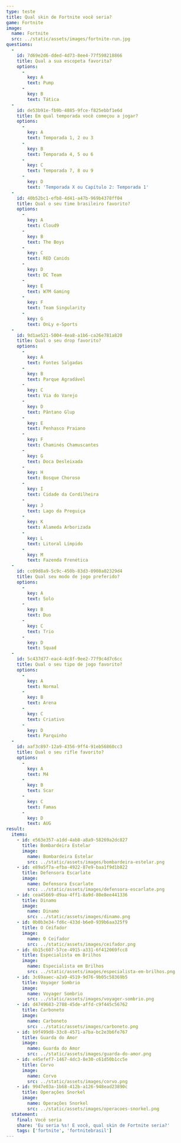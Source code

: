 ```yaml
---
type: teste
title: Qual skin de Fortnite você seria?
game: Fortnite
image:
  name: Fortnite
  src: ../static/assets/images/fortnite-run.jpg
questions:
  -
    id: 7d69e2d6-dded-4d73-8ee4-77f598218866
    title: Qual a sua escopeta favorita?
    options:
      -
        key: A
        text: Pump
      -
        key: B
        text: Tática
  -
    id: de53b91e-fb9b-4885-9fce-f825ebbf1e6d
    title: Em qual temporada você começou a jogar?
    options:
      -
        key: A
        text: Temporada 1, 2 ou 3
      -
        key: B
        text: Temporada 4, 5 ou 6
      -
        key: C
        text: Temporada 7, 8 ou 9
      -
        key: D
        text: 'Temporada X ou Capítulo 2: Temporada 1'
  -
    id: 40b52bc1-efb8-4d41-a47b-969b4378ff04
    title: Qual o seu time brasileiro favorito?
    options:
      -
        key: A
        text: Cloud9
      -
        key: B
        text: The Boys
      -
        key: C
        text: RED Canids
      -
        key: D
        text: DC Team
      -
        key: E
        text: W7M Gaming
      -
        key: F
        text: Team Singularity
      -
        key: G
        text: OnLy e-Sports
  -
    id: 9d1ae521-5004-4ea8-a1b6-ca26e781a820
    title: Qual o seu drop favorito?
    options:
      -
        key: A
        text: Fontes Salgadas
      -
        key: B
        text: Parque Agradável
      -
        key: C
        text: Via do Varejo
      -
        key: D
        text: Pântano Glup
      -
        key: E
        text: Penhasco Praiano
      -
        key: F
        text: Chaminés Chamuscantes
      -
        key: G
        text: Doca Desleixada
      -
        key: H
        text: Bosque Choroso
      -
        key: I
        text: Cidade da Cordilheira
      -
        key: J
        text: Lago da Preguiça
      -
        key: K
        text: Alameda Arborizada
      -
        key: L
        text: Litoral Límpido
      -
        key: M
        text: Fazenda Frenética
  -
    id: cc09d8a9-5c9c-450b-83d3-0908a02329d4
    title: Qual seu modo de jogo preferido?
    options:
      -
        key: A
        text: Solo
      -
        key: B
        text: Duo
      -
        key: C
        text: Trio
      -
        key: D
        text: Squad
  -
    id: 5c437d77-eac4-4c8f-9ee2-77f9c4d7c6cc
    title: Qual o seu tipo de jogo favorito?
    options:
      -
        key: A
        text: Normal
      -
        key: B
        text: Arena
      -
        key: C
        text: Criativo
      -
        key: D
        text: Parquinho
  -
    id: aaf3c897-12a9-4356-9ff4-91eb56860cc3
    title: Qual o seu rifle favorito?
    options:
      -
        key: A
        text: M4
      -
        key: B
        text: Scar
      -
        key: C
        text: Famas
      -
        key: D
        text: AUG
result:
  items:
    - id: e563e357-a1dd-4ab8-a8a9-58269a2dc827
      title: Bombardeira Estelar
      image:
        name: Bombardeira Estelar
        src: ../static/assets/images/bombardeira-estelar.png
    - id: e89a5f7a-efba-4922-87e9-baa1f9d1b822
      title: Defensora Escarlate
      image:
        name: Defensora Escarlate
        src: ../static/assets/images/defensora-escarlate.png
    - id: cea45669-d9aa-4ff1-8a9d-80e8ee441336
      title: Dinamo
      image:
        name: Dinamo
        src: ../static/assets/images/dinamo.png
    - id: 0b0b3e34-fd6c-433d-b6e0-939b6aa325f9
      title: O Ceifador
      image:
        name: O Ceifador
        src: ../static/assets/images/ceifador.png
    - id: 6b15c607-57ce-4915-a331-6f412069fcc8
      title: Especialista em Brilhos
      image:
        name: Especialista em Brilhos
        src: ../static/assets/images/especialista-em-brilhos.png
    - id: 3c69aaec-a2a9-4519-9d76-9b05c58369b5
      title: Voyager Sombrio
      image:
        name: Voyager Sombrio
        src: ../static/assets/images/voyager-sombrio.png
    - id: d4749683-2788-45de-affd-c9f445c56762
      title: Carboneto
      image:
        name: Carboneto
        src: ../static/assets/images/carboneto.png
    - id: b9f499d8-33c8-4571-a7ba-bc2e3b6fe767
      title: Guarda do Amor
      image:
        name: Guarda do Amor
        src: ../static/assets/images/guarda-do-amor.png
    - id: e45efef7-1467-4dc3-8e30-c61d50b1cc5e
      title: Corvo
      image:
        name: Corvo
        src: ../static/assets/images/corvo.png
    - id: 9947e03a-1b68-412b-a126-948ead23890c
      title: Operações Snorkel
      image:
        name: Operações Snorkel
        src: ../static/assets/images/operacoes-snorkel.png
  statement:
    final: Você seria
    share: 'Eu seria %s! E você, qual skin de Fortnite seria?'
    tags: ['fortnite', 'fortnitebrasil']
---
```


